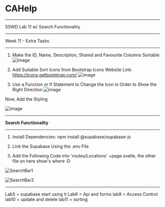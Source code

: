 # CAHelp
---------

SSWD Lab 11 w/ Search Functionality

---------

Week 11 - Extra Tasks

---------

1. Make the ID, Name, Description, Shared and Favourite Columns Sortable
![image](https://github.com/UselessPlank/CAHelp/assets/114073566/8b8722b7-8996-4f0d-91cf-af3420cfbdf9)

2. Add Suitable Sort Icons from Bootstrap Icons
   Website Link: https://icons.getbootstrap.com/
![image](https://github.com/UselessPlank/CAHelp/assets/114073566/da9e47a9-9f77-42bd-81e3-282e698be95e)

3. Use a Function or If Statement to Change the Icon in Order to Show the Right Direction
   ![image](https://github.com/UselessPlank/CAHelp/assets/114073566/f376c380-7f97-457b-9d60-881c0329c373)

Now, Add the Styling

   ![image](https://github.com/UselessPlank/CAHelp/assets/114073566/859f0f29-2647-434d-a541-426b133d2962)


---------

**Search Functionality**

---------

1. Install Dependencies: npm install @supabase/supabase-js
   
2. Link the Supabase Using the .env File
   
3. Add the Following Code into 'routes/Locations' +page.svelte, the other file on here show's where :D

![SearchBar1](https://github.com/UselessPlank/CAHelp/assets/114073566/af93076b-412a-4825-9e13-6d4b94f4c23e)

![SearchBar2](https://github.com/UselessPlank/CAHelp/assets/114073566/ce0696a8-c485-4a07-bcc2-ba87985bb8d3)



---------

Lab5 = supabase start using it
Lab6 = Api and forms
lab9 = Access Control
lab10 = update and delete
lab11 = sorting

